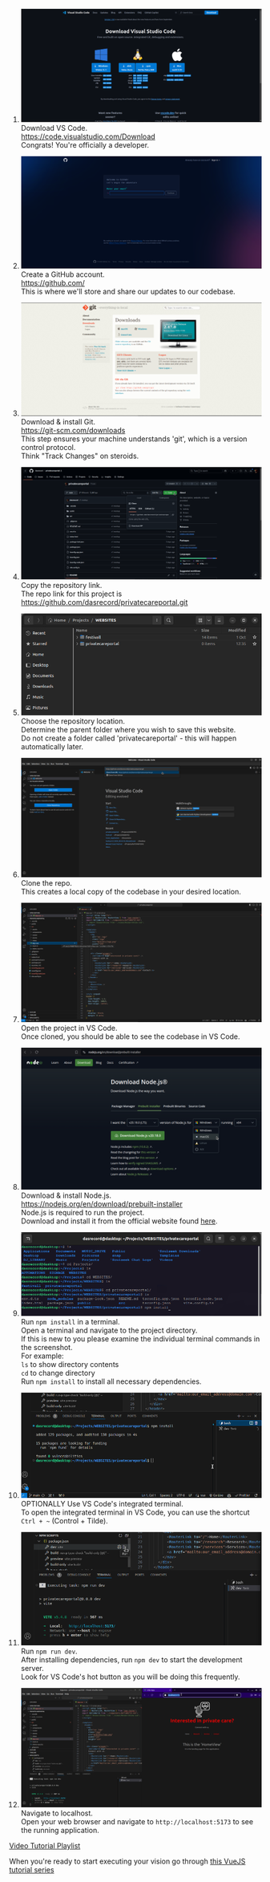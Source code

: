 1. ![Download VS Code](how_to_guide/1_download_vs_code.png)<br>
   Download VS Code.<br>
   https://code.visualstudio.com/Download<br>
   Congrats! You're officially a developer.

2. ![Create Github Account](how_to_guide/2_create_github_account.png)<br>
   Create a GitHub account.<br>
   https://github.com/<br>
   This is where we'll store and share our updates to our codebase.

3. ![Download & Install git](how_to_guide/3_download_install_git.png)<br>
   Download & install Git.<br>
   https://git-scm.com/downloads<br>
   This step ensures your machine understands 'git', which is a version control protocol.<br>
   Think "Track Changes" on steroids.

4. ![Copy Repository Link](how_to_guide/4_copy_repo_link.png)<br>
   Copy the repository link.<br>
   The repo link for this project is https://github.com/dasrecord/privatecareportal.git

5. ![Choose Repository Location](how_to_guide/5_choose_repo_location.png)<br>
   Choose the repository location.<br>
   Determine the parent folder where you wish to save this website.<br>
   Do not create a folder called 'privatecareportal' - this will happen automatically later.

6. ![Clone the Repo](how_to_guide/6_clone_repo.png)<br>
   Clone the repo.<br>
   This creates a local copy of the codebase in your desired location.

7. ![Open Project in VS Code](how_to_guide/7_inside_vs_code.png)<br>
   Open the project in VS Code.<br>
   Once cloned, you should be able to see the codebase in VS Code.

8. ![Download & Install Node.js](how_to_guide/8_download_install_nodejs.png)<br>
   Download & install Node.js.<br>
   https://nodejs.org/en/download/prebuilt-installer<br>
   Node.js is required to run the project.<br>
   Download and install it from the official website found [here](https://nodejs.org/).

9. ![Run npm install in a terminal](how_to_guide/9_terminal_npm_install.png)<br>
   Run `npm install` in a terminal.<br>
   Open a terminal and navigate to the project directory.<br>
   If this is new to you please examine the individual terminal commands in the screenshot.<br>
   For example:<br>
   `ls` to show directory contents<br>
   `cd` to change directory<br>
   Run `npm install` to install all necessary dependencies.

10. ![Use VS Code's integrated terminal](how_to_guide/10_integrated_terminal_npm_install.png)<br>
    OPTIONALLY Use VS Code's integrated terminal.<br>
    To open the integrated terminal in VS Code, you can use the shortcut `Ctrl + ~` (Control + Tilde).

11. ![Run npm dev](how_to_guide/11_npm_run_dev.png)<br>
    Run `npm run dev`.<br>
    After installing dependencies, run `npm dev` to start the development server.<br>
    Look for VS Code's hot button as you will be doing this frequently.

12. ![Navigate to localhost](how_to_guide/12_navigate_to_localhost.png)<br>
    Navigate to localhost.<br>
    Open your web browser and navigate to `http://localhost:5173` to see the running application.

<!-- If you encounter a git related error you may need to enter these into a terminal:<br>
`git config --global user.name "YOUR_NAME"`<br>
`git config --global user.email "YOUR_EMAIL"`<br>
<br>
<br> -->

[Video Tutorial Playlist](https://youtube.com/playlist?list=PLWE4APo0C32XiupILd0YFc1-PetwWVj4o&si=goHfPYu1t1Yr6VN_)

When you're ready to start executing your vision go through [this VueJS tutorial series](https://www.youtube.com/watch?v=BZwn47RPiAM&list=PL3VM-unCzF8jX-GoazLPcbi7M0wJux8F-)

